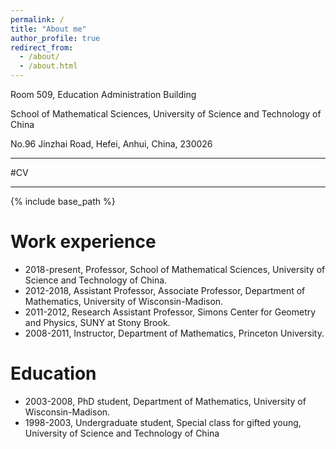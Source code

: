 ```yaml
---
permalink: /
title: "About me"
author_profile: true
redirect_from: 
  - /about/
  - /about.html
---
```


 Room 509, Education Administration Building

 
 School of Mathematical Sciences, University of Science and Technology of China

 
 No.96 Jinzhai Road, Hefei, Anhui, China, 230026

---
#CV

---

{% include base_path %}


Work experience
======
* 2018-present, Professor, School of Mathematical Sciences, University of Science and Technology of China.
* 2012-2018, Assistant Professor, Associate Professor, Department of Mathematics, University of Wisconsin-Madison.
* 2011-2012, Research Assistant Professor, Simons Center for Geometry and Physics, SUNY at Stony Brook.
* 2008-2011, Instructor, Department of Mathematics, Princeton University.
    
Education
======
* 2003-2008, PhD student, Department of Mathematics, University of Wisconsin-Madison.
* 1998-2003, Undergraduate student, Special class for gifted young, University of Science and Technology of China
